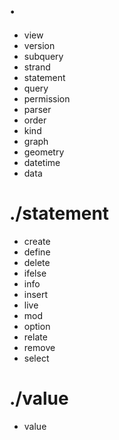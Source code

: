 # .

- view
- version
- subquery
- strand
- statement
- query
- permission
- parser
- order
- kind
- graph
- geometry
- datetime
- data

# ./statement

- create
- define
- delete
- ifelse
- info
- insert
- live
- mod
- option
- relate
- remove
- select

# ./value

- value
